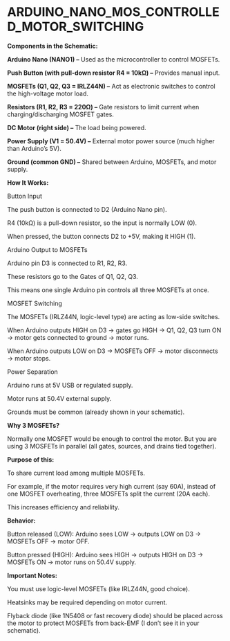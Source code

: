 # ARDUINO_NANO_MOS_CONTROLLED_MOTOR_SWITCHING

**Components in the Schematic:**

**Arduino Nano (NANO1) –** Used as the microcontroller to control MOSFETs.

**Push Button (with pull-down resistor R4 = 10kΩ) –** Provides manual input.

**MOSFETs (Q1, Q2, Q3 = IRLZ44N) –** Act as electronic switches to control the high-voltage motor load.

**Resistors (R1, R2, R3 = 220Ω) –** Gate resistors to limit current when charging/discharging MOSFET gates.

**DC Motor (right side) –** The load being powered.

**Power Supply (V1 = 50.4V) –** External motor power source (much higher than Arduino’s 5V).

**Ground (common GND) –** Shared between Arduino, MOSFETs, and motor supply.

**How It Works:**

Button Input

The push button is connected to D2 (Arduino Nano pin).

R4 (10kΩ) is a pull-down resistor, so the input is normally LOW (0).

When pressed, the button connects D2 to +5V, making it HIGH (1).

Arduino Output to MOSFETs

Arduino pin D3 is connected to R1, R2, R3.

These resistors go to the Gates of Q1, Q2, Q3.

This means one single Arduino pin controls all three MOSFETs at once.

MOSFET Switching

The MOSFETs (IRLZ44N, logic-level type) are acting as low-side switches.

When Arduino outputs HIGH on D3 → gates go HIGH → Q1, Q2, Q3 turn ON → motor gets connected to ground → motor runs.

When Arduino outputs LOW on D3 → MOSFETs OFF → motor disconnects → motor stops.

Power Separation

Arduino runs at 5V USB or regulated supply.

Motor runs at 50.4V external supply.

Grounds must be common (already shown in your schematic).

**Why 3 MOSFETs?**

Normally one MOSFET would be enough to control the motor.
But you are using 3 MOSFETs in parallel (all gates, sources, and drains tied together).

**Purpose of this:**

To share current load among multiple MOSFETs.

For example, if the motor requires very high current (say 60A), instead of one MOSFET overheating, three MOSFETs split the current (20A each).

This increases efficiency and reliability.

 **Behavior:**

Button released (LOW): Arduino sees LOW → outputs LOW on D3 → MOSFETs OFF → motor OFF.

Button pressed (HIGH): Arduino sees HIGH → outputs HIGH on D3 → MOSFETs ON → motor runs on 50.4V supply.

**Important Notes:**

You must use logic-level MOSFETs (like IRLZ44N, good choice).

Heatsinks may be required depending on motor current.

Flyback diode (like 1N5408 or fast recovery diode) should be placed across the motor to protect MOSFETs from back-EMF (I don’t see it in your schematic).
